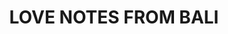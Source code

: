 ---
layout: default
title: LOVE NOTES FROM BALI
featured_image: /uploads/lovenotes-featured-image.png
event_date: 3 September
event_description: Moments from the islands of the gods that lit up our soul that we want to share
events_order: 1
---